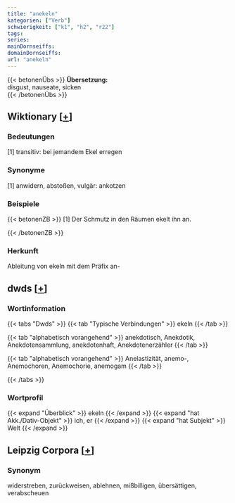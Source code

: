 ```yaml
---
title: "anekeln"
kategorien: ["Verb"]
schwierigkeit: ["k1", "h2", "r22"]
tags:
series:
mainDornseiffs:
domainDornseiffs:
url: "anekeln"
---
```


{{< betonenÜbs >}}
**Übersetzung:**  
disgust, nauseate, sicken  
{{< /betonenÜbs >}}

## Wiktionary [[+](https://de.wiktionary.org/wiki/anekeln)]

### Bedeutungen
[1] transitiv: bei jemandem Ekel erregen  

### Synonyme
[1] anwidern, abstoßen, vulgär: ankotzen  

### Beispiele
{{< betonenZB >}}
[1] Der Schmutz in den Räumen ekelt ihn an.  

{{< /betonenZB >}}
### Herkunft
Ableitung von ekeln mit dem Präfix an-  



## dwds [[+](https://www.dwds.de/wb/anekeln)]

### Wortinformation
{{< tabs "Dwds" >}}
{{< tab "Typische Verbindungen" >}}
ekeln
{{< /tab >}}

{{< tab "alphabetisch vorangehend" >}}
anekdotisch, Anekdotik, Anekdotensammlung, anekdotenhaft, Anekdotenerzähler
{{< /tab >}}

{{< tab "alphabetisch vorangehend" >}}
Anelastizität, anemo-, Anemochoren, Anemochorie, anemogam
{{< /tab >}}

{{< /tabs >}}

### Wortprofil
{{< expand "Überblick" >}} ekeln {{< /expand >}}
{{< expand "hat Akk./Dativ-Objekt" >}} ich, er {{< /expand >}}
{{< expand "hat Subjekt" >}} Welt {{< /expand >}}

## Leipzig Corpora [[+](https://corpora.uni-leipzig.de/en/res?word=anekeln&corpusId=deu_newscrawl-public_2018)]


### Synonym
widerstreben, zurückweisen, ablehnen, mißbilligen, übersättigen, verabscheuen

